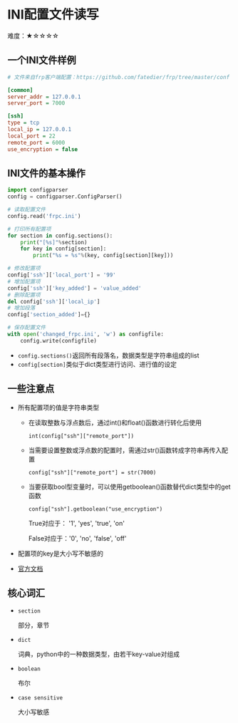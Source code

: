 # INI配置文件读写

难度：★☆☆☆☆

## 一个INI文件样例

```ini
# 文件来自frp客户端配置：https://github.com/fatedier/frp/tree/master/conf

[common]
server_addr = 127.0.0.1
server_port = 7000

[ssh]
type = tcp
local_ip = 127.0.0.1
local_port = 22
remote_port = 6000
use_encryption = false
```

## INI文件的基本操作

```python
import configparser
config = configparser.ConfigParser()

# 读取配置文件
config.read('frpc.ini')

# 打印所有配置项
for section in config.sections():
    print("[%s]"%section)
    for key in config[section]:
        print("%s = %s"%(key, config[section][key]))

# 修改配置项
config['ssh']['local_port'] = '99'
# 增加配置项
config['ssh']['key_added'] = 'value_added'
# 删除配置项
del config['ssh']['local_ip']
# 增加段落
config['section_added']={}

# 保存配置文件
with open('changed_frpc.ini', 'w') as configfile:
    config.write(configfile)

```
- `config.sections()`返回所有段落名，数据类型是字符串组成的list
- `config[section]`类似于dict类型进行访问、进行值的设定

## 一些注意点

- 所有配置项的值是字符串类型
    + 在读取整数与浮点数后，通过int()和float()函数进行转化后使用

      `int(config["ssh"]["remote_port"])`

    + 当需要设置整数或浮点数的配置时，需通过str()函数转成字符串再传入配置

      `config["ssh"]["remote_port"] = str(7000)`

    + 当要获取bool型变量时，可以使用getboolean()函数替代dict类型中的get函数

      `config["ssh"].getboolean("use_encryption")`

      True对应于： '1', 'yes', 'true', 'on'

      False对应于：'0', 'no', 'false', 'off'

- 配置项的key是大小写不敏感的

- [官方文档](https://docs.python.org/3/library/configparser.html)


## 核心词汇

- `section`

  部分，章节

- `dict`

  词典，python中的一种数据类型，由若干key-value对组成

- `boolean`

  布尔

- `case sensitive`

  大小写敏感
